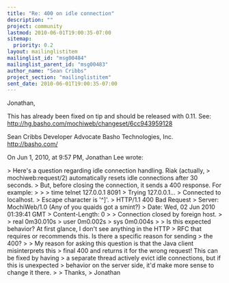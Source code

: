 ```yaml
---
title: "Re: 400 on idle connection"
description: ""
project: community
lastmod: 2010-06-01T19:00:35-07:00
sitemap:
  priority: 0.2
layout: mailinglistitem
mailinglist_id: "msg00484"
mailinglist_parent_id: "msg00483"
author_name: "Sean Cribbs"
project_section: "mailinglistitem"
sent_date: 2010-06-01T19:00:35-07:00
---
```



Jonathan,

This has already been fixed on tip and should be released with 0.11. See: 
http://hg.basho.com/mochiweb/changeset/6cc943959128 

Sean Cribbs 
Developer Advocate
Basho Technologies, Inc.
http://basho.com/

On Jun 1, 2010, at 9:57 PM, Jonathan Lee wrote:

&gt; Here's a question regarding idle connection handling. Riak (actually, 
&gt; mochiweb:request/2) automatically resets idle connections after 30 seconds. 
&gt; But, before closing the connection, it sends a 400 response. For example:
&gt; 
&gt; &gt; time telnet 127.0.0.1 8091
&gt; Trying 127.0.0.1...
&gt; Connected to localhost.
&gt; Escape character is '^]'.
&gt; HTTP/1.1 400 Bad Request
&gt; Server: MochiWeb/1.0 (Any of you quaids got a smint?)
&gt; Date: Wed, 02 Jun 2010 01:39:41 GMT
&gt; Content-Length: 0
&gt; 
&gt; Connection closed by foreign host.
&gt; 
&gt; real 0m30.010s
&gt; user 0m0.002s
&gt; sys 0m0.004s
&gt; 
&gt; Is this expected behavior? At first glance, I don't see anything in the HTTP 
&gt; RFC that requires or recommends this. Is there a specific reason for sending 
&gt; the 400?
&gt; 
&gt; My reason for asking this question is that the Java client misinterprets this 
&gt; final 400 and returns it for the wrong request! This can be fixed by having 
&gt; a separate thread actively evict idle connections, but if this is unexpected 
&gt; behavior on the server side, it'd make more sense to change it there.
&gt; 
&gt; Thanks,
&gt; Jonathan
